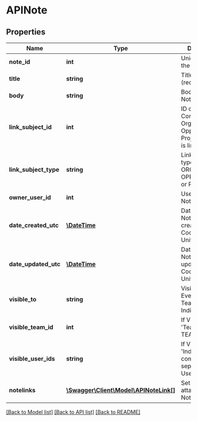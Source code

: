 # APINote

## Properties
Name | Type | Description | Notes
------------ | ------------- | ------------- | -------------
**note_id** | **int** | Unique ID for the Note record | [optional] 
**title** | **string** | Title of the Note (required) | 
**body** | **string** | Body of the Note | [optional] 
**link_subject_id** | **int** | ID of the Contact, Organisation, Opportunity or Project the Note is linked to | 
**link_subject_type** | **string** | Link subject type: CONTACT, ORGANISATION, OPPORTUNITY or PROJECT | 
**owner_user_id** | **int** | User ID of the Note owner | [optional] 
**date_created_utc** | [**\DateTime**](\DateTime.md) | Date and time Note record created, as Coordinated Universal Time | [optional] 
**date_updated_utc** | [**\DateTime**](\DateTime.md) | Date and time Note record updated, as Coordinated Universal Time | [optional] 
**visible_to** | **string** | Visible To: Everyone, Team, Owner or Individuals | [optional] 
**visible_team_id** | **int** | If VISIBLE_TO is &#39;Team&#39;, the TEAM_ID | [optional] 
**visible_user_ids** | **string** | If VISIBLE_TO is &#39;Individuals&#39;, a comma separated list of User IDs | [optional] 
**notelinks** | [**\Swagger\Client\Model\APINoteLink[]**](APINoteLink.md) | Set of Links attached to the Note | [optional] 

[[Back to Model list]](../README.md#documentation-for-models) [[Back to API list]](../README.md#documentation-for-api-endpoints) [[Back to README]](../README.md)


